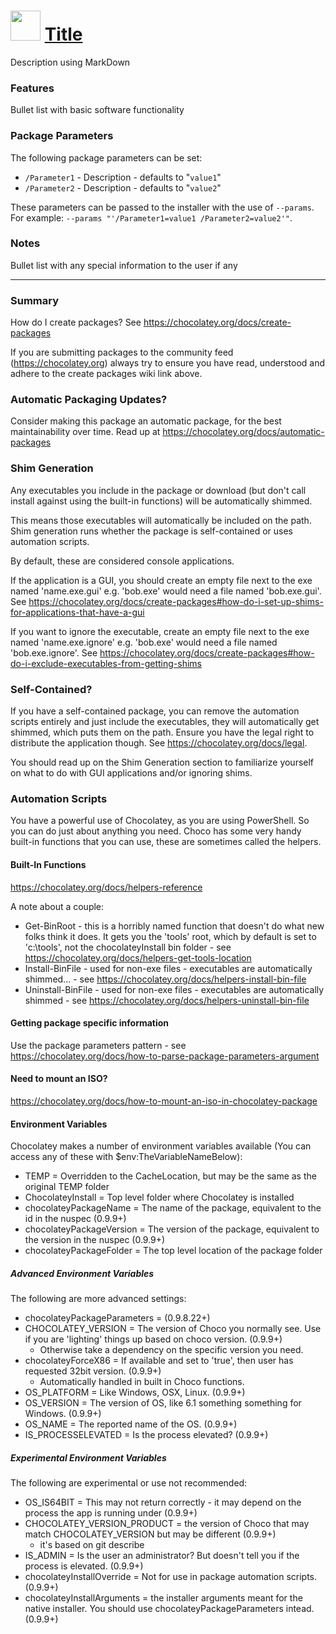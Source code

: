 # <img src="https://cdn.jsdelivr.net/gh/Thilas/chocolatey-packages@commit/id/icon.png" width="48" height="48"/> [Title](https://chocolatey.org/packages/id)

Description using MarkDown

### Features
Bullet list with basic software functionality

### Package Parameters
The following package parameters can be set:

* `/Parameter1` - Description - defaults to "`value1`"
* `/Parameter2` - Description - defaults to "`value2`"

These parameters can be passed to the installer with the use of `--params`.
For example: `--params "'/Parameter1=value1 /Parameter2=value2'"`.

### Notes
Bullet list with any special information to the user if any

---

### Summary
How do I create packages? See https://chocolatey.org/docs/create-packages

If you are submitting packages to the community feed (https://chocolatey.org)
always try to ensure you have read, understood and adhere to the create
packages wiki link above.

### Automatic Packaging Updates?
Consider making this package an automatic package, for the best 
maintainability over time. Read up at https://chocolatey.org/docs/automatic-packages

### Shim Generation
Any executables you include in the package or download (but don't call 
install against using the built-in functions) will be automatically shimmed.

This means those executables will automatically be included on the path.
Shim generation runs whether the package is self-contained or uses automation 
scripts. 

By default, these are considered console applications.

If the application is a GUI, you should create an empty file next to the exe 
named 'name.exe.gui' e.g. 'bob.exe' would need a file named 'bob.exe.gui'.
See https://chocolatey.org/docs/create-packages#how-do-i-set-up-shims-for-applications-that-have-a-gui

If you want to ignore the executable, create an empty file next to the exe 
named 'name.exe.ignore' e.g. 'bob.exe' would need a file named 
'bob.exe.ignore'. 
See https://chocolatey.org/docs/create-packages#how-do-i-exclude-executables-from-getting-shims

### Self-Contained? 
If you have a self-contained package, you can remove the automation scripts 
entirely and just include the executables, they will automatically get shimmed, 
which puts them on the path. Ensure you have the legal right to distribute 
the application though. See https://chocolatey.org/docs/legal. 

You should read up on the Shim Generation section to familiarize yourself 
on what to do with GUI applications and/or ignoring shims.

### Automation Scripts
You have a powerful use of Chocolatey, as you are using PowerShell. So you
can do just about anything you need. Choco has some very handy built-in 
functions that you can use, these are sometimes called the helpers.

#### Built-In Functions
https://chocolatey.org/docs/helpers-reference

A note about a couple:
* Get-BinRoot - this is a horribly named function that doesn't do what new folks think it does. It gets you the 'tools' root, which by default is set to 'c:\tools', not the chocolateyInstall bin folder - see https://chocolatey.org/docs/helpers-get-tools-location
* Install-BinFile - used for non-exe files - executables are automatically shimmed... - see https://chocolatey.org/docs/helpers-install-bin-file
* Uninstall-BinFile - used for non-exe files - executables are automatically shimmed - see https://chocolatey.org/docs/helpers-uninstall-bin-file

#### Getting package specific information
Use the package parameters pattern - see https://chocolatey.org/docs/how-to-parse-package-parameters-argument

#### Need to mount an ISO?
https://chocolatey.org/docs/how-to-mount-an-iso-in-chocolatey-package

#### Environment Variables
Chocolatey makes a number of environment variables available (You can access any of these with $env:TheVariableNameBelow):

 * TEMP = Overridden to the CacheLocation, but may be the same as the original TEMP folder
 * ChocolateyInstall = Top level folder where Chocolatey is installed
 * chocolateyPackageName = The name of the package, equivalent to the id in the nuspec (0.9.9+)
 * chocolateyPackageVersion = The version of the package, equivalent to the version in the nuspec (0.9.9+)
 * chocolateyPackageFolder = The top level location of the package folder

##### Advanced Environment Variables
The following are more advanced settings:

 * chocolateyPackageParameters = (0.9.8.22+)
 * CHOCOLATEY_VERSION = The version of Choco you normally see. Use if you are 'lighting' things up based on choco version. (0.9.9+)
    - Otherwise take a dependency on the specific version you need. 
 * chocolateyForceX86 = If available and set to 'true', then user has requested 32bit version. (0.9.9+)
    - Automatically handled in built in Choco functions. 
 * OS_PLATFORM = Like Windows, OSX, Linux. (0.9.9+)
 * OS_VERSION = The version of OS, like 6.1 something something for Windows. (0.9.9+)
 * OS_NAME = The reported name of the OS. (0.9.9+)
 * IS_PROCESSELEVATED = Is the process elevated? (0.9.9+)
 
##### Experimental Environment Variables
The following are experimental or use not recommended:

 * OS_IS64BIT = This may not return correctly - it may depend on the process the app is running under (0.9.9+)
 * CHOCOLATEY_VERSION_PRODUCT = the version of Choco that may match CHOCOLATEY_VERSION but may be different (0.9.9+)
    - it's based on git describe
 * IS_ADMIN = Is the user an administrator? But doesn't tell you if the process is elevated. (0.9.9+)
 * chocolateyInstallOverride = Not for use in package automation scripts. (0.9.9+)
 * chocolateyInstallArguments = the installer arguments meant for the native installer. You should use chocolateyPackageParameters intead. (0.9.9+)
